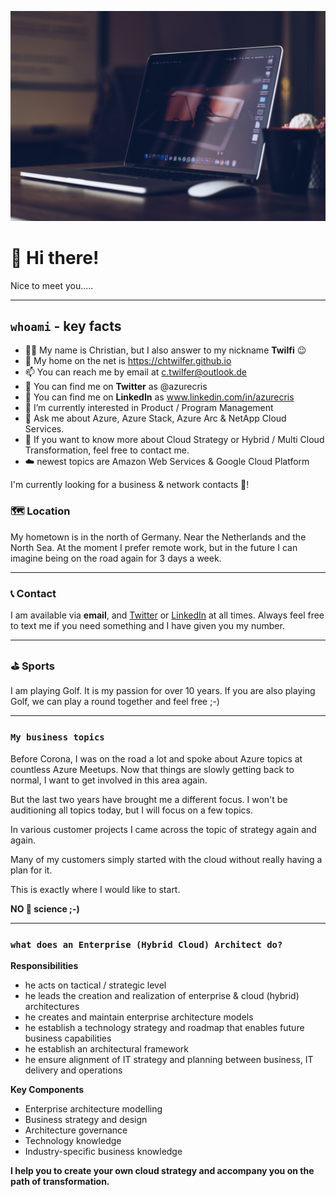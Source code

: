 ![](https://github.com/chtwilfer/chtwilfer.github.io/blob/1a447598389d082ff66df38bbe69402ee05cc90c/assets/images/pexels-hasan-albari-1229861.jpg)


# 👋 Hi there!
Nice to meet you.....

***

## `whoami` - key facts

- 👩‍💻 My name is Christian, but I also answer to my nickname **Twilfi** 😉
- 🔗 My home on the net is https://chtwilfer.github.io
- 📫 You can reach me by email at c.twilfer@outlook.de
- 🐤 You can find me on **Twitter** as @azurecris
- 🐤 You can find me on **LinkedIn** as www.linkedin.com/in/azurecris
- 🌱 I’m currently interested in Product / Program Management
- 💬 Ask me about Azure, Azure Stack, Azure Arc & NetApp Cloud Services.
- 🔭 If you want to know more about Cloud Strategy or Hybrid / Multi Cloud Transformation, feel free to contact me.
- ☁️ newest topics are Amazon Web Services & Google Cloud Platform

I'm currently looking for a business & network contacts 👯!

### 🗺 Location
My hometown is in the north of Germany. Near the Netherlands and the North Sea. 
At the moment I prefer remote work, but in the future I can imagine being on the road again for 3 days a week.

***

### 📞 Contact
I am available via **email**, and [Twitter](https://www.twitter.com/azurecris) or [LinkedIn](www.linkedin.com/in/azurecris) at all times. Always feel free to text me if you need something and I have given you my number.

***

### ⛳ Sports
I am playing Golf. It is my passion for over 10 years. If you are also playing Golf, we can play a round together and feel free ;-)


***

### `My business topics`
Before Corona, I was on the road a lot and spoke about Azure topics at countless Azure Meetups. Now that things are slowly getting back to normal, I want to get involved in this area again. 

But the last two years have brought me a different focus. I won't be auditioning all topics today, but I will focus on a few topics.

In various customer projects I came across the topic of strategy again and again.

Many of my customers simply started with the cloud without really having a plan for it. 

This is exactly where I would like to start.

**NO 🚀 science ;-)**

***

### `what does an Enterprise (Hybrid Cloud) Architect do?`

**Responsibilities**
- he acts on tactical / strategic level
- he leads the creation and realization of enterprise & cloud (hybrid) architectures
- he creates and maintain enterprise architecture models
- he establish a technology strategy and roadmap that enables future business capabilities
- he establish an architectural framework
- he ensure alignment of IT strategy and planning between business, IT delivery and operations

**Key Components**
- Enterprise architecture modelling
- Business strategy and design
- Architecture governance
- Technology knowledge
- Industry-specific business knowledge


**I help you to create your own cloud strategy and accompany you on the path of transformation.**

<!--
**chtwilfer/chtwilfer** is a ✨ _special_ ✨ repository because its `README.md` (this file) appears on your GitHub profile.

Here are some ideas to get you started:

- 🔭 I’m currently working on ...
- 🌱 I’m currently learning ...
- 👯 I’m looking to collaborate on ...
- 🤔 I’m looking for help with ...
- 💬 Ask me about ...
- 📫 How to reach me: ...
- 😄 Pronouns: ...
- ⚡ Fun fact: ...
-->
